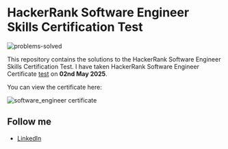 # HackerRank Software Engineer Skills Certification Test

![problems-solved](https://img.shields.io/badge/problem%20solved-4-1f72ff.svg)

This repository contains the solutions to the HackerRank Software Engineer Skills Certification Test. I have taken HackerRank Software Engineer Certificate [test](https://www.hackerrank.com/certificates/0160d7a56449) on __02nd May 2025__. <br>

You can view the certificate here:

![software_engineer certificate](https://github.com/user-attachments/assets/9ddd33cc-afa7-4228-87ea-6f71a60e8491)

## Follow me

- [LinkedIn](https://www.linkedin.com/in/senthil-kumar-4b282591/)<br/>

